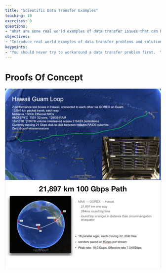 ```yaml
---
title: "Scientific Data Transfer Examples"
teaching: 10
exercises: 0
questions:
- "What are some real world examples of data transfer issues that can be fixed?"
objectives:
- "Introduce real world examples of data transfer problems and solutions."
keypoints:
- "You should never try to workaround a data transfer problem first.  You should instead reach out to the IT Cyberinfrastructure staff or Network staff at your institution as they can help alleviate alot of pain an frustration."
---
```


# Proofs Of Concept

<img src="/fig/ep70.png" width=1000px />

<img src="/fig/ep71.png" width=1000px />
